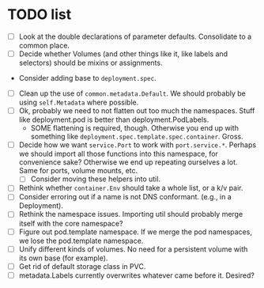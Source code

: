 # TODO list

* [ ] Look at the double declarations of parameter defaults.
  Consolidate to a common place.
* [ ] Decide whether Volumes (and other things like it, like labels
  and selectors) should be mixins or assignments.
* Consider adding base to `deployment.spec`.
* [ ] Clean up the use of `common.metadata.Default`. We should
  probably be using `self.Metadata` where possible.
* [ ] Ok, probably we need to not flatten out too much the namespaces.
  Stuff like deployment.pod is better than deployment.PodLabels.
  * SOME flattening is required, though. Otherwise you end up with
    something like `deployment.spec.template.spec.container`. Gross.
* [ ] Decide how we want `service.Port` to work with `port.service.*`.
  Perhaps we should import all those functions into this namespace,
  for convenience sake? Otherwise we end up repeating ourselves a lot.
  Same for ports, volume mounts, etc.
  * [ ] Consider moving these helpers into util.
* [ ] Rethink whether `container.Env` should take a whole list, or a k/v pair.
* [ ] Consider erroring out if a name is not DNS conformant. (e.g., in
  a Deployment).
* [ ] Rethink the namespace issues. Importing util should probably
  merge itself with the core namespace?
* [ ] Figure out pod.template namespace. If we merge the pod
  namespaces, we lose the pod.template namespace.
* [ ] Unify different kinds of volumes. No need for a persistent
  volume with its own base (for example).
* [ ] Get rid of default storage class in PVC.
* [ ] metadata.Labels currently overwrites whatever came before it. Desired?

